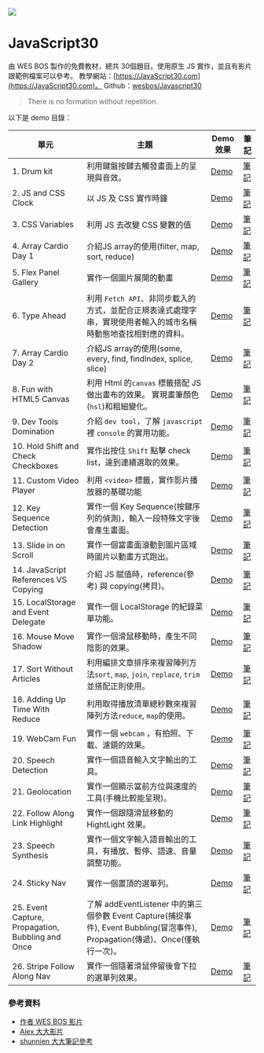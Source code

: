﻿![](https://javascript30.com/images/JS3-social-share.png)

# JavaScript30


由 WES BOS 製作的免費教材，總共 30個題目。使用原生 JS 實作，並且有影片跟範例檔案可以參考。
教學網站：[https://JavaScript30.com](https://JavaScript30.com)。
Github：[wesbos/Javascript30](https://github.com/wesbos/JavaScript30)

> There is no formation without repetition.

以下是 demo 目錄：

| 單元                                              | 主題                                                                                                                          | Demo效果                                                                                                                | 筆記                                                                                                                                        |
| ------------------------------------------------- | ----------------------------------------------------------------------------------------------------------------------------- | ----------------------------------------------------------------------------------------------------------------------- | ------------------------------------------------------------------------------------------------------------------------------------------- |
| 1. Drum kit                                       | 利用鍵盤按鍵去觸發畫面上的呈現與音效。                                                                                        | [Demo](https://hazelhsieh.github.io/JavaScript30/01%20-%20JavaScript%20Drum%20Kit/)                                     | [筆記](https://github.com/HazelHsieh/JavaScript30/tree/main/01%20-%20JavaScript%20Drum%20Kit/README.md)                                     |
| 2. JS and CSS Clock                               | 以 JS 及 CSS 實作時鐘                                                                                                         | [Demo](https://hazelhsieh.github.io/JavaScript30/02%20-%20JS%20and%20CSS%20Clock/)                                      | [筆記](https://github.com/HazelHsieh/JavaScript30/blob/main/02%20-%20JS%20and%20CSS%20Clock/README.md)                                      |
| 3. CSS Variables                                  | 利用 JS 去改變 CSS 變數的值                                                                                                   | [Demo](https://hazelhsieh.github.io/JavaScript30/03%20-%20CSS%20Variables/)                                             | [筆記](https://github.com/HazelHsieh/JavaScript30/tree/main/03%20-%20CSS%20Variables/README.md)                                             |
| 4. Array Cardio Day 1                             | 介紹JS array的使用(filter, map, sort, reduce)                                                                                 | [Demo](https://hazelhsieh.github.io/JavaScript30/04%20-%20Array%20Cardio%20Day%201/)                                    | [筆記](https://github.com/HazelHsieh/JavaScript30/tree/main/04%20-%20Array%20Cardio%20Day%201/README.md)                                    |
| 5. Flex Panel Gallery                             | 實作一個圖片展開的動畫                                                                                                        | [Demo](https://hazelhsieh.github.io/JavaScript30/05%20-%20Flex%20Panel%20Gallery/)                                      | [筆記](https://github.com/HazelHsieh/JavaScript30/tree/main/05%20-%20Flex%20Panel%20Gallery/README.md)                                      |
| 6. Type Ahead                                     | 利用 `Fetch API`、非同步載入的方式，並配合正規表達式處理字串，實現使用者輸入的城市名稱時動態地查找相對應的資料。              | [Demo](https://hazelhsieh.github.io/JavaScript30/06%20-%20Type%20Ahead/)                                                | [筆記](https://github.com/HazelHsieh/JavaScript30/tree/main/06%20-%20Type%20Ahead/README.md)                                                |
| 7. Array Cardio Day 2                             | 介紹JS array的使用(some, every, find, findIndex, splice, slice)                                                               | [Demo](https://hazelhsieh.github.io/JavaScript30/07%20-%20Array%20Cardio%20Day%202/)                                    | [筆記](https://github.com/HazelHsieh/JavaScript30/tree/main/07%20-%20Array%20Cardio%20Day%202/README.md)                                    |
| 8. Fun with HTML5 Canvas                          | 利用 Html 的`canvas` 標籤搭配 JS 做出畫布的效果。 實現畫筆顏色(`hsl`)和粗細變化。                                             | [Demo](https://hazelhsieh.github.io/JavaScript30/08%20-%20Fun%20with%20HTML5%20Canvas/)                                 | [筆記](https://github.com/HazelHsieh/JavaScript30/tree/main/08%20-%20Fun%**20with**%20HTML5%20Canvas/README.md)                             |
| 9. Dev Tools Domination                           | 介紹 `dev tool`，了解 `javascript` 裡 `console` 的實用功能。                                                                  | [Demo](https://hazelhsieh.github.io/JavaScript30/09%20-%20Dev%20Tools%20Domination/)                                    | [筆記](https://github.com/HazelHsieh/JavaScript30/tree/main/09%20-%20Dev%20Tools%20Domination/README.md)                                    |
| 10. Hold Shift and Check Checkboxes               | 實作出按住 `Shift` 點擊 check list，達到連續選取的效果。                                                                      | [Demo](https://hazelhsieh.github.io/JavaScript30/10%20-%20Hold%20Shift%20and%20Check%20Checkboxes/)                     | [筆記](https://github.com/HazelHsieh/JavaScript30/tree/main/10%20-%20Hold%20Shift%20and%20Check%20Checkboxes/README.md)                     |
| 11. Custom Video Player                           | 利用 `<video>` 標籤，實作影片播放器的基礎功能                                                                                 | [Demo](https://hazelhsieh.github.io/JavaScript30/11%20-%20Custom%20Video%20Player/)                                     | [筆記](https://github.com/HazelHsieh/JavaScript30/tree/main/11%20-%20Custom%20Video%20Player/README.md)                                     |
| 12. Key Sequence Detection                        | 實作一個 Key Sequence(按鍵序列的偵測)，輸入一段特殊文字後會產生畫面。                                                         | [Demo](https://hazelhsieh.github.io/JavaScript30/12%20-%20Key%20Sequence%20Detection/)                                  | [筆記](https://github.com/HazelHsieh/JavaScript30/tree/main/12%20-%20Key%20Sequence%20Detection/README.md)                                  |
| 13. Slide in on Scroll                            | 實作一個當畫面滾動到圖片區域時圖片以動畫方式跑出。                                                                            | [Demo](https://hazelhsieh.github.io/JavaScript30/13%20-%20Slide%20in%20on%20Scroll/)                                    | [筆記](https://github.com/HazelHsieh/JavaScript30/tree/main/13%20-%20Slide%20in%20on%20Scroll/README.md)                                    |
| 14. JavaScript References VS Copying              | 介紹 JS 賦值時，reference(參考) 與 copying(拷貝)。                                                                            | [Demo](https://hazelhsieh.github.io/JavaScript30/14%20-%20JavaScript%20References%20VS%20Copying/)                      | [筆記](https://github.com/HazelHsieh/JavaScript30/tree/main/14%20-%20JavaScript%20References%20VS%20Copying/README.md)                      |
| 15. LocalStorage and Event Delegate               | 實作一個 LocalStorage 的紀錄菜單功能。                                                                                        | [Demo](https://hazelhsieh.github.io/JavaScript30/15%20-%20LocalStorage/)                                                | [筆記](https://github.com/HazelHsieh/JavaScript30/tree/main/15%20-%20LocalStorage/README.md)                                                |
| 16. Mouse Move Shadow                             | 實作一個滑鼠移動時，產生不同陰影的效果。                                                                                      | [Demo](https://hazelhsieh.github.io/JavaScript30/16%20-%20Mouse%20Move%20Shadow/)                                       | [筆記](https://github.com/HazelHsieh/JavaScript30/tree/main/16%20-%20Mouse%20Move%20Shadow/README.md)                                       |
| 17. Sort Without Articles                         | 利用編排文章排序來複習陣列方法`sort`, `map`, `join`, `replace`, `trim` 並搭配正則使用。                                       | [Demo](https://hazelhsieh.github.io/JavaScript30/17%20-%20Sort%20Without%20Articles/)                                   | [筆記](https://github.com/HazelHsieh/JavaScript30/tree/main/17%20-%20Sort%20Without%20Articles/README.md)                                   |
| 18. Adding Up Time With Reduce                    | 利用取得播放清單總秒數來複習陣列方法`reduce`, `map`的使用。                                                                   | [Demo](https://hazelhsieh.github.io/JavaScript30/18%20-%20Adding%20Up%20Times%20with%20Reduce/)                         | [筆記](https://github.com/HazelHsieh/JavaScript30/tree/main/18%20-%20Adding%20Up%20Times%20with%20Reduce/README.md)                         |
| 19. WebCam Fun                                    | 實作一個 `webcam` ，有拍照、下載、濾鏡的效果。                                                                                | [Demo](https://hazelhsieh.github.io/JavaScript30/19%20-%20Webcam%20Fun/)                                                | [筆記](https://github.com/HazelHsieh/JavaScript30/tree/main/19%20-%20Webcam%20Fun/README.md)                                                |
| 20. Speech Detection                              | 實作一個語音輸入文字輸出的工具。                                                                                              | [Demo](https://hazelhsieh.github.io/JavaScript30/20%20-%20Speech%20Detection/)                                          | [筆記](https://github.com/HazelHsieh/JavaScript30/tree/main/20%20-%20Speech%20Detection/README.md)                                          |
| 21. Geolocation                                   | 實作一個顯示當前方位與速度的工具(手機比較能呈現)。                                                                            | [Demo](https://hazelhsieh.github.io/JavaScript30/21%20-%20Geolocation/)                                                 | [筆記](https://github.com/HazelHsieh/JavaScript30/tree/main/21%20-%20Geolocation/README.md)                                                 |
| 22. Follow Along Link Highlight                   | 實作一個跟隨滑鼠移動的 HightLight 效果。                                                                                      | [Demo](https://hazelhsieh.github.io/JavaScript30/22%20-%20Follow%20Along%20Link%20Highlighter/)                         | [筆記](https://github.com/HazelHsieh/JavaScript30/tree/main/22%20-%20Follow%20Along%20Link%20Highlighter/README.md)                         |
| 23. Speech Synthesis                              | 實作一個文字輸入語音輸出的工具，有播放、暫停、語速、音量調整功能。                                                            | [Demo](https://hazelhsieh.github.io/JavaScript30/23%20-%20Speech%20Synthesis/)                                          | [筆記](https://github.com/HazelHsieh/JavaScript30/tree/main/23%20-%20Speech%20Synthesis/README.md)                                          |
| 24. Sticky Nav                                    | 實作一個置頂的選單列。                                                                                                        | [Demo](https://hazelhsieh.github.io/JavaScript30/24%20-%20Sticky%20Nav/)                                                | [筆記](https://github.com/HazelHsieh/JavaScript30/tree/main/24%20-%20Sticky%20Nav/README.md)                                                |
| 25. Event Capture, Propagation, Bubbling and Once | 了解 addEventListener 中的第三個參數 Event Capture(捕捉事件), Event Bubbling(冒泡事件), Propagation(傳遞)、Once(僅執行一次)。 | [Demo](https://hazelhsieh.github.io/JavaScript30/25%20-%20Event%20Capture%2C%20Propagation%2C%20Bubbling%20and%20Once/) | [筆記](https://github.com/HazelHsieh/JavaScript30/tree/main/25%20-%20Event%20Capture%2C%20Propagation%2C%20Bubbling%20and%20Once/README.md) |
| 26. Stripe Follow Along Nav                       | 實作一個隨著滑鼠停留後會下拉的選單列效果。                                                                                    | [Demo](https://hazelhsieh.github.io/JavaScript30/26%20-%20Stripe%20Follow%20Along%20Nav/)                               | [筆記](https://github.com/HazelHsieh/JavaScript30/tree/main/26%20-%20Stripe%20Follow%20Along%20Nav/README.md)                               |




### 參考資料

- [作者 WES BOS 影片](https://www.youtube.com/playlist?list=PLu8EoSxDXHP6CGK4YVJhL_VWetA865GOH)
- [Alex 大大影片](https://www.youtube.com/playlist?list=PLEfh-m_KG4dYbxVoYDyT_fmXZHnuKg2Fq)
- [shunnien 大大筆記參考](https://shunnien.github.io/JavaScript30day/)